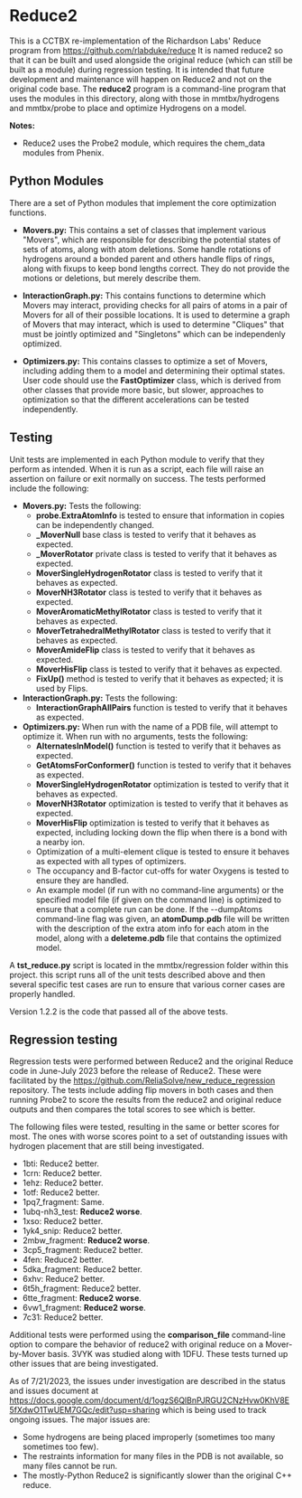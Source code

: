 # Reduce2

This is a CCTBX re-implementation of the Richardson Labs' Reduce program from https://github.com/rlabduke/reduce
It is named reduce2 so that it can be built and used alongside the original reduce (which can still be built as
a module) during regression testing.  It is intended that future development and maintenance will happen
on Reduce2 and not on the original code base. The **reduce2** program is a command-line program that
uses the modules in this directory, along with those in mmtbx/hydrogens and mmtbx/probe to place
and optimize Hydrogens on a model.

**Notes:**
* Reduce2 uses the Probe2 module, which requires the chem_data modules from Phenix.

## Python Modules

There are a set of Python modules that implement the core optimization functions.

* **Movers.py:** This contains a set of classes that implement various "Movers", which are
responsible for describing the potential states of sets of atoms, along with atom deletions.
Some handle rotations of hydrogens around a bonded parent and others handle flips of rings,
along with fixups to keep bond lengths correct. They do not provide the motions or deletions,
but merely describe them.

* **InteractionGraph.py:** This contains functions to determine which Movers may interact,
providing checks for all pairs of atoms in a pair of Movers for all of their possible locations.
It is used to determine a graph of Movers that may interact, which is used to determine "Cliques"
that must be jointly optimized and "Singletons" which can be independenly optimized.

* **Optimizers.py:** This contains classes to optimize a set of Movers, including adding them
to a model and determining their optimal states. User code should use the **FastOptimizer** class,
which is derived from other classes that provide more basic, but slower, approaches to optimization
so that the different accelerations can be tested independently.

## Testing

Unit tests are implemented in each Python module to verify that they perform as intended.
When it is run as a script, each file will raise an assertion on failure or exit normally on success.
The tests performed include the following:
* **Movers.py:** Tests the following:
    * **probe.ExtraAtomInfo** is tested to ensure that information in copies can be independently changed.
    * **_MoverNull** base class is tested to verify that it behaves as expected.
    * **_MoverRotator** private class is tested to verify that it behaves as expected.
    * **MoverSingleHydrogenRotator** class is tested to verify that it behaves as expected.
    * **MoverNH3Rotator** class is tested to verify that it behaves as expected.
    * **MoverAromaticMethylRotator** class is tested to verify that it behaves as expected.
    * **MoverTetrahedralMethylRotator** class is tested to verify that it behaves as expected.
    * **MoverAmideFlip** class is tested to verify that it behaves as expected.
    * **MoverHisFlip** class is tested to verify that it behaves as expected.
    * **FixUp()** method is tested to verify that it behaves as expected; it is used by Flips.
* **InteractionGraph.py:** Tests the following:
    * **InteractionGraphAllPairs** function is tested to verify that it behaves as expected.
* **Optimizers.py:** When run with the name of a PDB file, will attempt to optimize it. When run
    with no arguments, tests the following:
    * **AlternatesInModel()** function is tested to verify that it behaves as expected.
    * **GetAtomsForConformer()** function is tested to verify that it behaves as expected.
    * **MoverSingleHydrogenRotator** optimization is tested to verify that it behaves as expected.
    * **MoverNH3Rotator** optimization is tested to verify that it behaves as expected.
    * **MoverHisFlip** optimization is tested to verify that it behaves as expected,
    including locking down the flip when there is a bond with a nearby ion.
    * Optimization of a multi-element clique is tested to ensure it behaves as expected with all
    types of optimizers.
    * The occupancy and B-factor cut-offs for water Oxygens is tested to ensure they are handled.
    * An example model (if run with no command-line arguments) or the specified model file (if
    given on the command line) is optimized to ensure that a complete run can be done. If the
    --dumpAtoms command-line flag was given, an **atomDump.pdb** file will be written with the
    description of the extra atom info for each atom in the model, along with a **deleteme.pdb**
    file that contains the optimized model.

A **tst_reduce.py** script is located in the mmtbx/regression folder within this project.  this
script runs all of the unit tests described above and then several specific test cases are run
to ensure that various corner cases are properly handled.

Version 1.2.2 is the code that passed all of the above tests.

## Regression testing

Regression tests were performed between Reduce2 and the original Reduce code in June-July 2023 before
the release of Reduce2. These were facilitated by the https://github.com/ReliaSolve/new_reduce_regression
repository. The tests include adding flip movers in both cases and then running Probe2 to score the results from
the reduce2 and original reduce outputs and then compares the total scores to see which is better.

The following files were tested, resulting in the same or better scores for most. The ones with worse
scores point to a set of outstanding issues with hydrogen placement that are still being investigated.
- 1bti: Reduce2 better.
- 1crn: Reduce2 better.
- 1ehz: Reduce2 better.
- 1otf: Reduce2 better.
- 1pq7_fragment: Same.
- 1ubq-nh3_test: **Reduce2 worse**.
- 1xso: Reduce2 better.
- 1yk4_snip: Reduce2 better.
- 2mbw_fragment: **Reduce2 worse**.
- 3cp5_fragment: Reduce2 better.
- 4fen: Reduce2 better.
- 5dka_fragment: Reduce2 better.
- 6xhv: Reduce2 better.
- 6t5h_fragment: Reduce2 better.
- 6tte_fragment: **Reduce2 worse**.
- 6vw1_fragment: **Reduce2 worse**.
- 7c31: Reduce2 better.

Additional tests were performed using the **comparison_file** command-line option to compare the
behavior of reduce2 with original reduce on a Mover-by-Mover basis. 3VYK was studied along
with 1DFU. These tests turned up other issues that are being investigated.

As of 7/21/2023, the issues under investigation are described in the status and issues document at
https://docs.google.com/document/d/1ogzS6QlBnPJRGU2CNzHvw0KhV8E5fXdwO1TwUEM7GQc/edit?usp=sharing 
which is being used to track ongoing issues. The major issues are:
- Some hydrogens are being placed improperly (sometimes too many sometimes too few).
- The restraints information for many files in the PDB is not available, so many files cannot be run.
- The mostly-Python Reduce2 is significantly slower than the original C++ reduce.
